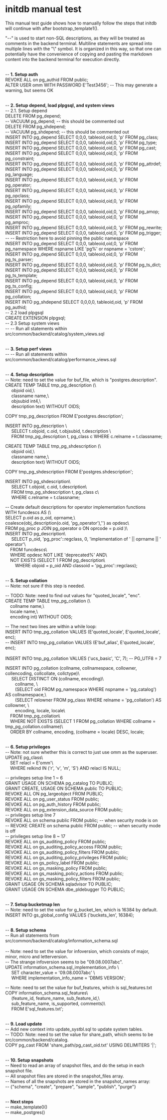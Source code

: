 
# initdb manual test
This manual test guide shows how to manually follow the steps that initdb will continue with after bootstrap_template1().

"--" is used to start non-SQL descriptions, as they will be treated as comments in the backend terminal. Multiline statements are spread into multiple lines with the "\\" symbol. It is organized in this way, so that one can potentially have the convenience of copying and pasting the markdown content into the backend terminal for execution directly.<br>
<br>

-- __1. Setup auth__<br>
REVOKE ALL on pg_authid FROM public;<br>
ALTER USER omm WITH PASSWORD E'Test3456'; -- This may generate a warning, but seems OK <br>
<br>

-- __2. Setup depend, load plpgsql, and system views__<br>
-- 2.1. Setup depend<br>
DELETE FROM pg_depend;<br>
-- VACUUM pg_depend; -- this should be commented out<br>
DELETE FROM pg_shdepend;<br>
-- VACUUM pg_shdepend; -- this should be commented out<br>
INSERT INTO pg_depend SELECT 0,0,0, tableoid,oid,0, 'p' FROM pg_class;<br>
INSERT INTO pg_depend SELECT 0,0,0, tableoid,oid,0, 'p' FROM pg_type;<br>
INSERT INTO pg_depend SELECT 0,0,0, tableoid,oid,0, 'p' FROM pg_cast;<br>
INSERT INTO pg_depend SELECT 0,0,0, tableoid,oid,0, 'p' FROM pg_constraint;<br>
INSERT INTO pg_depend SELECT 0,0,0, tableoid,oid,0, 'p' FROM pg_attrdef;<br>
INSERT INTO pg_depend SELECT 0,0,0, tableoid,oid,0, 'p' FROM pg_language;<br>
INSERT INTO pg_depend SELECT 0,0,0, tableoid,oid,0, 'p' FROM pg_operator;<br>
INSERT INTO pg_depend SELECT 0,0,0, tableoid,oid,0, 'p' FROM pg_opclass;<br>
INSERT INTO pg_depend SELECT 0,0,0, tableoid,oid,0, 'p' FROM pg_opfamily;<br>
INSERT INTO pg_depend SELECT 0,0,0, tableoid,oid,0, 'p' FROM pg_amop;<br>
INSERT INTO pg_depend SELECT 0,0,0, tableoid,oid,0, 'p' FROM pg_amproc;<br>
INSERT INTO pg_depend SELECT 0,0,0, tableoid,oid,0, 'p' FROM pg_rewrite;<br>
INSERT INTO pg_depend SELECT 0,0,0, tableoid,oid,0, 'p' FROM pg_trigger;<br>
-- -- Restriction here to avoid pinning the public namespace<br>
INSERT INTO pg_depend SELECT 0,0,0, tableoid,oid,0, 'p' FROM pg_namespace WHERE nspname LIKE 'pg%' or nspname = 'cstore';<br>
INSERT INTO pg_depend SELECT 0,0,0, tableoid,oid,0, 'p' FROM pg_ts_parser;<br>
INSERT INTO pg_depend SELECT 0,0,0, tableoid,oid,0, 'p' FROM pg_ts_dict;<br>
INSERT INTO pg_depend SELECT 0,0,0, tableoid,oid,0, 'p' FROM pg_ts_template;<br>
INSERT INTO pg_depend SELECT 0,0,0, tableoid,oid,0, 'p' FROM pg_ts_config;<br>
INSERT INTO pg_depend SELECT 0,0,0, tableoid,oid,0, 'p' FROM pg_collation;<br>
INSERT INTO pg_shdepend SELECT 0,0,0,0, tableoid,oid, 'p' FROM pg_authid;<br>
-- 2.2 load plpgsql<br>
CREATE EXTENSION plpgsql;<br>
-- 2.3 Setup system views<br>
-- -- Run all statements within src/common/backend/catalog/system_views.sql<br>
<br>

-- __3. Setup perf views__<br>
-- -- Run all statements within src/common/backend/catalog/performance_views.sql
<br>
<br>

-- __4. Setup description__<br>
-- Note: need to set the value for buf_file, which is "postgres.description".<br>
CREATE TEMP TABLE tmp_pg_description (\\<br>
&nbsp;&nbsp;&nbsp;&nbsp; objoid oid,\\<br>
&nbsp;&nbsp;&nbsp;&nbsp;     classname name,\\<br>
&nbsp;&nbsp;&nbsp;&nbsp;     objsubid int4,\\<br>
&nbsp;&nbsp;&nbsp;&nbsp;     description text) WITHOUT OIDS;<br>

COPY tmp_pg_description FROM E'postgres.description';<br>

INSERT INTO pg_description \\<br>
&nbsp;&nbsp;&nbsp;&nbsp; SELECT t.objoid, c.oid, t.objsubid, t.description \\<br>
&nbsp;&nbsp;&nbsp;&nbsp; FROM tmp_pg_description t, pg_class c WHERE c.relname = t.classname;<br>

CREATE TEMP TABLE tmp_pg_shdescription (\\<br>
&nbsp;&nbsp;&nbsp;&nbsp; objoid oid,\\<br>
&nbsp;&nbsp;&nbsp;&nbsp; classname name,\\<br>
&nbsp;&nbsp;&nbsp;&nbsp; description text) WITHOUT OIDS;<br>

COPY tmp_pg_shdescription FROM E'postgres.shdescription'; <br>

INSERT INTO pg_shdescription\\<br>
&nbsp;&nbsp;&nbsp;&nbsp; SELECT t.objoid, c.oid, t.description\\<br>
&nbsp;&nbsp;&nbsp;&nbsp; FROM tmp_pg_shdescription t, pg_class c\\<br>
&nbsp;&nbsp;&nbsp;&nbsp; WHERE c.relname = t.classname;<br>

-- Create default descriptions for operator implementation functions<br>
WITH funcdescs AS (\\<br>
SELECT p.oid as p_oid, oprname,\\<br>
coalesce(obj_description(o.oid, 'pg_operator'),'') as opdesc\\<br>
FROM pg_proc p JOIN pg_operator o ON oprcode = p.oid )\\<br>
INSERT INTO pg_description\\<br>
&nbsp;&nbsp;&nbsp;&nbsp; SELECT p_oid, 'pg_proc'::regclass, 0, 'implementation of ' || oprname || ' operator'\\<br>
&nbsp;&nbsp;&nbsp;&nbsp;FROM funcdescs\\<br>
&nbsp;&nbsp;&nbsp;&nbsp;WHERE opdesc NOT LIKE 'deprecated%' AND\\<br>
&nbsp;&nbsp;&nbsp;&nbsp;NOT EXISTS (SELECT 1 FROM pg_description\\<br>
&nbsp;&nbsp;&nbsp;&nbsp;&nbsp;&nbsp;&nbsp;&nbsp;WHERE objoid = p_oid AND classoid = 'pg_proc'::regclass);<br>
<br>

-- __5. Setup collation__<br>
-- Note: not sure if this step is needed.<br>

-- TODO: Note: need to find out values for "quoted_locale", "enc".<br>
CREATE TEMP TABLE tmp_pg_collation (\\<br>
&nbsp;&nbsp;&nbsp;&nbsp;collname name,\\<br>
&nbsp;&nbsp;&nbsp;&nbsp;locale name,\\<br>
&nbsp;&nbsp;&nbsp;&nbsp;encoding int) WITHOUT OIDS;<br>

-- The next two lines are within a while loop:<br>
INSERT INTO tmp_pg_collation VALUES (E'quoted_locale', E'quoted_locale', enc);<br>
-- INSERT INTO tmp_pg_collation VALUES (E'buf_alias', E'quoted_locale', enc);<br>
<br>
INSERT INTO tmp_pg_collation VALUES ('ucs_basic', 'C', 7); -- PG_UTF8 = 7<br>

INSERT INTO pg_collation (collname, collnamespace, collowner, collencoding, collcollate, collctype)\\<br>
&nbsp;&nbsp;&nbsp;&nbsp; SELECT DISTINCT ON (collname, encoding)\\<br>
&nbsp;&nbsp;&nbsp;&nbsp;&nbsp;&nbsp;&nbsp;&nbsp;collname, \\<br>
&nbsp;&nbsp;&nbsp;&nbsp;&nbsp;&nbsp;&nbsp;&nbsp;(SELECT oid FROM pg_namespace WHERE nspname = 'pg_catalog') AS collnamespace,\\<br>
&nbsp;&nbsp;&nbsp;&nbsp;&nbsp;&nbsp;&nbsp;&nbsp;(SELECT relowner FROM pg_class WHERE relname = 'pg_collation') AS collowner, \\<br>
&nbsp;&nbsp;&nbsp;&nbsp;&nbsp;&nbsp;&nbsp;&nbsp;encoding, locale, locale\\<br>
&nbsp;&nbsp;&nbsp;&nbsp;FROM tmp_pg_collation\\<br>
&nbsp;&nbsp;&nbsp;&nbsp;WHERE NOT EXISTS (SELECT 1 FROM pg_collation WHERE collname = tmp_pg_collation.collname)\\<br>
&nbsp;&nbsp;&nbsp;&nbsp;ORDER BY collname, encoding, (collname = locale) DESC, locale;
<br>
<br>

-- __6. Setup privileges__<br>
-- Note: not sure whether this is correct to just use omm as the superuser.<br>
UPDATE pg_class\\<br>
&nbsp;&nbsp;&nbsp;&nbsp;SET relacl = E'omm'\\<br>
&nbsp;&nbsp;&nbsp;&nbsp;WHERE relkind IN ('r', 'v', 'm', 'S') AND relacl IS NULL;<br>

-- privileges setup line 1 ~ 6<br>
GRANT USAGE ON SCHEMA pg_catalog TO PUBLIC;<br>
GRANT CREATE, USAGE ON SCHEMA public TO PUBLIC;<br>
REVOKE ALL ON pg_largeobject FROM PUBLIC;<br>
REVOKE ALL on pg_user_status FROM public;<br>
REVOKE ALL on pg_auth_history FROM public;<br>
REVOKE ALL on pg_extension_data_source FROM public;<br>
-- privileges setup line 7<br>
REVOKE ALL on schema public FROM public; -- when security mode is on<br>
-- REVOKE CREATE on schema public FROM public; -- when security mode is off<br>
-- privileges setup line 8 ~ 17<br>
REVOKE ALL on gs_auditing_policy FROM public;<br>
REVOKE ALL on gs_auditing_policy_access FROM public;<br>
REVOKE ALL on gs_auditing_policy_filters FROM public;<br>
REVOKE ALL on gs_auditing_policy_privileges FROM public;<br>
REVOKE ALL on gs_policy_label FROM public;<br>
REVOKE ALL on gs_masking_policy FROM public;<br>
REVOKE ALL on gs_masking_policy_actions FROM public;<br>
REVOKE ALL on gs_masking_policy_filters FROM public;<br>
GRANT USAGE ON SCHEMA sqladvisor TO PUBLIC;<br>
GRANT USAGE ON SCHEMA dbe_pldebugger TO PUBLIC;<br>
<br>

-- __7. Setup bucketmap len__<br>
-- Note: need to set the value for g_bucket_len, which is 16384 by default.<br>
INSERT INTO gs_global_config VALUES ('buckets_len', 16384);<br>
<br>

-- __8. Setup schema__<br>
-- Run all statements from src/common/backend/catalog/information_schema.sql<br>
<br>
-- Note: need to set the value for infoversion, which consists of major, minor, micro and letterversion.<br>
-- The strange infoversion seems to be "09.08.0007abc".<br>
UPDATE information_schema.sql_implementation_info \\<br>
&nbsp;&nbsp;&nbsp;&nbsp; SET character_value = '09.08.0007abc' \\<br>
&nbsp;&nbsp;&nbsp;&nbsp; WHERE implementation_info_name = 'DBMS VERSION';<br>

-- Note: need to set the value for buf_features, which is sql_features.txt<br>
COPY information_schema.sql_features\\<br>
&nbsp;&nbsp;&nbsp;&nbsp; (feature_id, feature_name, sub_feature_id,\\<br>
&nbsp;&nbsp;&nbsp;&nbsp; sub_feature_name, is_supported, comments)\\<br>
&nbsp;&nbsp;&nbsp;&nbsp; FROM E'sql_features.txt';<br>
<br>

-- __9. Load update__<br>
-- Add new context into update_systbl.sql to update system tables.<br>
-- TODO: Note: need to set the value for share_path, which seems to be src/common/backend/catalog.<br>
COPY pg_cast FROM 'share_path/pg_cast_oid.txt' USING DELIMITERS '|';<br>
<br>

-- __10. Setup snapshots__<br>
-- Need to read an array of snapshot files, and do the setup in each snapshot file.<br>
-- All snapshot files are stored in the snapshot_files array.<br>
-- Names of all the snapshots are stored in the snapshot_names array: <br>
-- {"schema", "create", "prepare", "sample", "publish", "purge"}<br>
<br>

-- __Next steps__<br>
-- make_template0() <br>
-- make_postgres()<br>


